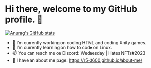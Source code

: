 # Hi there, welcome to my GitHub profile. 👋




[![Anurag's GitHub stats](https://github-readme-stats.vercel.app/api?username=R5-3600)](https://github.com/anuraghazra/github-readme-stats)




- 🔭 I’m currently working on coding HTML and coding Unity games.
- 🌱 I’m currently learning on how to code on Linux.
- 📫 You can reach me on Discord: Wednesday | Hates NFTs#2023
- 🔗 I have an about me page: https://r5-3600.github.io/about-me/

